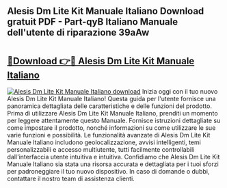 ## Alesis Dm Lite Kit Manuale Italiano Download gratuit PDF - Part-qyB Italiano Manuale dell'utente di riparazione 39aAw

# <h2><a href="http://dfden4.blite.top/?on=Alesis+Dm+Lite+Kit+Manuale+Italiano">🔗Download 👉🔴 Alesis Dm Lite Kit Manuale Italiano</a></h2>

[![Alesis Dm Lite Kit Manuale Italiano download](https://i.imgur.com/lujVjoI.png)](http://dfden4.blite.top/?on=Alesis+Dm+Lite+Kit+Manuale+Italiano)
Inizia oggi con il tuo nuovo Alesis Dm Lite Kit Manuale Italiano! Questa guida per l'utente fornisce una panoramica dettagliata delle caratteristiche e delle funzioni del prodotto. Prima di utilizzare Alesis Dm Lite Kit Manuale Italiano, prenditi un momento per leggere attentamente questo Manuale. Fornisce istruzioni dettagliate su come impostare il prodotto, nonché informazioni su come utilizzare le sue varie funzioni e possibilità. Le funzionalità avanzate di Alesis Dm Lite Kit Manuale Italiano includono geolocalizzazione, avvisi intelligenti, temi personalizzabili e accesso multiutente, tutti facilmente controllabili dall'interfaccia utente intuitiva e intuitiva. Confidiamo che Alesis Dm Lite Kit Manuale Italiano sia stata una risorsa accurata e dettagliata per i tuoi sforzi per padroneggiare il tuo nuovo dispositivo. In caso di domande o dubbi, contattare il nostro team di assistenza clienti.
